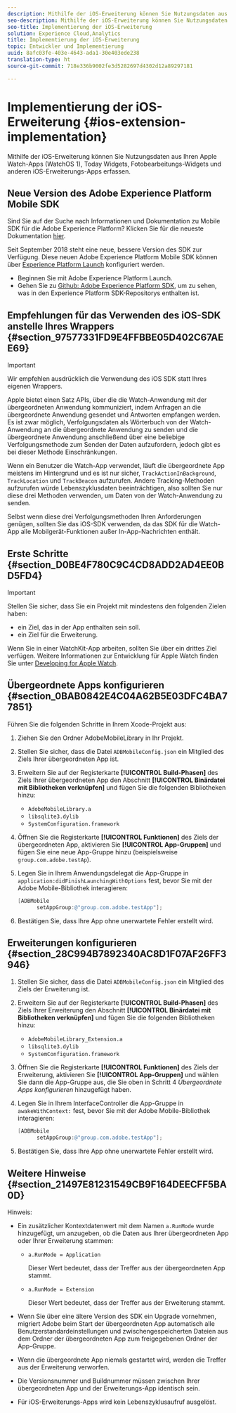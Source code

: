 ```yaml
---
description: Mithilfe der iOS-Erweiterung können Sie Nutzungsdaten aus Ihren Apple Watch-Apps (WatchOS 1), Today Widgets, Fotobearbeitungs-Widgets und anderen iOS-Erweiterungs-Apps erfassen.
seo-description: Mithilfe der iOS-Erweiterung können Sie Nutzungsdaten aus Ihren Apple Watch-Apps (WatchOS 1), Today Widgets, Fotobearbeitungs-Widgets und anderen iOS-Erweiterungs-Apps erfassen.
seo-title: Implementierung der iOS-Erweiterung
solution: Experience Cloud,Analytics
title: Implementierung der iOS-Erweiterung
topic: Entwickler und Implementierung
uuid: 8afc03fe-403e-4643-ada1-30e403ede238
translation-type: ht
source-git-commit: 718e336b9002fe3d5282697d4302d12a89297181

---
```



# Implementierung der iOS-Erweiterung {#ios-extension-implementation}

Mithilfe der iOS-Erweiterung können Sie Nutzungsdaten aus Ihren Apple Watch-Apps (WatchOS 1), Today Widgets, Fotobearbeitungs-Widgets und anderen iOS-Erweiterungs-Apps erfassen.

## Neue Version des Adobe Experience Platform Mobile SDK

Sind Sie auf der Suche nach Informationen und Dokumentation zu Mobile SDK für die Adobe Experience Platform? Klicken Sie für die neueste Dokumentation [hier](https://aep-sdks.gitbook.io/docs/).

Seit September 2018 steht eine neue, bessere Version des SDK zur Verfügung. Diese neuen Adobe Experience Platform Mobile SDK können über [Experience Platform Launch](https://www.adobe.com/de/experience-platform/launch.html) konfiguriert werden.

* Beginnen Sie mit Adobe Experience Platform Launch.
* Gehen Sie zu [Github: Adobe Experience Platform SDK](https://github.com/Adobe-Marketing-Cloud/acp-sdks), um zu sehen, was in den Experience Platform SDK-Repositorys enthalten ist.

## Empfehlungen für das Verwenden des iOS-SDK anstelle Ihres Wrappers {#section_97577331FD9E4FFBBE05D402C67AEE69}

>[!IMPORTANT]
>
>Wir empfehlen ausdrücklich die Verwendung des iOS SDK statt Ihres eigenen Wrappers.

Apple bietet einen Satz APIs, über die die Watch-Anwendung mit der übergeordneten Anwendung kommuniziert, indem Anfragen an die übergeordnete Anwendung gesendet und Antworten empfangen werden. Es ist zwar möglich, Verfolgungsdaten als Wörterbuch von der Watch-Anwendung an die übergeordnete Anwendung zu senden und die übergeordnete Anwendung anschließend über eine beliebige Verfolgungsmethode zum Senden der Daten aufzufordern, jedoch gibt es bei dieser Methode Einschränkungen.

Wenn ein Benutzer die Watch-App verwendet, läuft die übergeordnete App meistens im Hintergrund und es ist nur sicher, `TrackActionInBackground`, `TrackLocation` und `TrackBeacon` aufzurufen. Andere Tracking-Methoden aufzurufen würde Lebenszyklusdaten beeinträchtigen, also sollten Sie nur diese drei Methoden verwenden, um Daten von der Watch-Anwendung zu senden.

Selbst wenn diese drei Verfolgungsmethoden Ihren Anforderungen genügen, sollten Sie das iOS-SDK verwenden, da das SDK für die Watch-App alle Mobilgerät-Funktionen außer In-App-Nachrichten enthält.

## Erste Schritte {#section_D0BE4F780C9C4CD8ADD2AD4EE0BD5FD4}

>[!IMPORTANT]
>
>Stellen Sie sicher, dass Sie ein Projekt mit mindestens den folgenden Zielen haben:
>
>* ein Ziel, das in der App enthalten sein soll.
>* ein Ziel für die Erweiterung.
>



Wenn Sie in einer WatchKit-App arbeiten, sollten Sie über ein drittes Ziel verfügen. Weitere Informationen zur Entwicklung für Apple Watch finden Sie unter [Developing for Apple Watch](https://developer.apple.com/library/ios/documentation/General/Conceptual/WatchKitProgrammingGuide/index.html#//apple_ref/doc/uid/TP40014969-CH8-SW1).

## Übergeordnete Apps konfigurieren {#section_0BAB0842E4C04A62B5E03DFC4BA77851}

Führen Sie die folgenden Schritte in Ihrem Xcode-Projekt aus:

1. Ziehen Sie den Ordner AdobeMobileLibrary in Ihr Projekt.
1. Stellen Sie sicher, dass die Datei `ADBMobileConfig.json` ein Mitglied des Ziels Ihrer übergeordneten App ist.
1. Erweitern Sie auf der Registerkarte **[!UICONTROL Build-Phasen]** des Ziels Ihrer übergeordneten App den Abschnitt **[!UICONTROL Binärdatei mit Bibliotheken verknüpfen]** und fügen Sie die folgenden Bibliotheken hinzu:

   * `AdobeMobileLibrary.a`
   * `libsqlite3.dylib`
   * `SystemConfiguration.framework`

1. Öffnen Sie die Registerkarte **[!UICONTROL Funktionen]** des Ziels der übergeordneten App, aktivieren Sie **[!UICONTROL App-Gruppen]** und fügen Sie eine neue App-Gruppe hinzu (beispielsweise `group.com.adobe.testAp`).

1. Legen Sie in Ihrem Anwendungsdelegat die App-Gruppe in `application:didFinishLaunchingWithOptions` fest, bevor Sie mit der Adobe Mobile-Bibliothek interagieren:

   ```objective-c
   [ADBMobile 
         setAppGroup:@"group.com.adobe.testApp"];
   ```

1. Bestätigen Sie, dass Ihre App ohne unerwartete Fehler erstellt wird.

## Erweiterungen konfigurieren {#section_28C994B7892340AC8D1F07AF26FF3946}

1. Stellen Sie sicher, dass die Datei `ADBMobileConfig.json` ein Mitglied des Ziels der Erweiterung ist.
1. Erweitern Sie auf der Registerkarte **[!UICONTROL Build-Phasen]** des Ziels Ihrer Erweiterung den Abschnitt **[!UICONTROL Binärdatei mit Bibliotheken verknüpfen]** und fügen Sie die folgenden Bibliotheken hinzu:

   * `AdobeMobileLibrary_Extension.a`
   * `libsqlite3.dylib`
   * `SystemConfiguration.framework`

1. Öffnen Sie die Registerkarte **[!UICONTROL Funktionen]** des Ziels der Erweiterung, aktivieren Sie **[!UICONTROL App-Gruppen]** und wählen Sie dann die App-Gruppe aus, die Sie oben in Schritt 4 *Übergeordnete Apps konfigurieren* hinzugefügt haben.

1. Legen Sie in Ihrem InterfaceController die App-Gruppe in `awakeWithContext:` fest, bevor Sie mit der Adobe Mobile-Bibliothek interagieren:

   ```objective-c
   [ADBMobile 
         setAppGroup:@"group.com.adobe.testApp"];
   ```

1. Bestätigen Sie, dass Ihre App ohne unerwartete Fehler erstellt wird.

## Weitere Hinweise {#section_21497E81231549CB9F164DEECFF5BA0D}

Hinweis:

* Ein zusätzlicher Kontextdatenwert mit dem Namen `a.RunMode` wurde hinzugefügt, um anzugeben, ob die Daten aus Ihrer übergeordneten App oder Ihrer Erweiterung stammen:

   * `a.RunMode = Application`

      Dieser Wert bedeutet, dass der Treffer aus der übergeordneten App stammt.
   * `a.RunMode = Extension`

      Dieser Wert bedeutet, dass der Treffer aus der Erweiterung stammt.

* Wenn Sie über eine ältere Version des SDK ein Upgrade vornehmen, migriert Adobe beim Start der übergeordneten App automatisch alle Benutzerstandardeinstellungen und zwischengespeicherten Dateien aus dem Ordner der übergeordneten App zum freigegebenen Ordner der App-Gruppe.
* Wenn die übergeordnete App niemals gestartet wird, werden die Treffer aus der Erweiterung verworfen.
* Die Versionsnummer und Buildnummer müssen zwischen Ihrer übergeordneten App und der Erweiterungs-App identisch sein.
* Für iOS-Erweiterungs-Apps wird kein Lebenszyklusaufruf ausgelöst.


